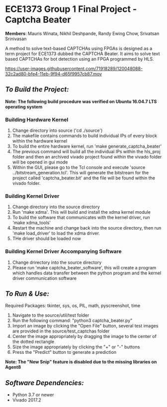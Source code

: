 # ECE1373 Group 1 Final Project - Captcha Beater
**Members**: 
  Mauris Winata,
  Nikhil Deshpande,
  Randy Ewing Chow,
  Srivatsan Srinivasan
  
A method to solve text-based CAPTCHAs using FPGAs is designed as a term project for ECE1373 dubbed the CAPTCHA Beater. It aims to solve text based CAPTCHAs for bot detection using an FPGA programmed by HLS. 


https://user-images.githubusercontent.com/71918289/120048088-32c2ad80-bfe4-11eb-9f94-d65f9957cb87.mov

*To Build the Project:*
-
**Note: The following build procedure was verified on Ubuntu 16.04.7 LTS operating system**

### Building Hardware Kernel ###
1. Change directory into source ('cd ./source')
2. The makefile contains commands to build individual IPs of every block within the hardware kernel
3. To build the entire hardware kernel, run 'make generate_captcha_beater'
4. The previous command will build all the individual IPs within the hls_proj folder and 
   then an archived vivado project found within the vivado folder will be opened in gui mode
5. Within the GUI, please go to the Tcl console and execute 'source ../bitstream_generation.tcl'. This will
   generate the bitstream for the project called 'captcha_beater.bit' and the file will be found within
   the vivado folder.

### Building Kernel Driver ###
1. Change directory into the source directory
2. Run 'make xdma'. This will build and install the xdma kernel module
3. To build the software that communicates with the kernel driver, run 'make xdma_tools'
4. Restart the machine and change back into the source directory, then run 'make load_driver' to load the xdma driver.
5. THe driver should be loaded now

### Building Kernel Driver Accompanying Software ###
1. Change drirectory into the source directory
2. Please run 'make captcha_beater_software', this will create a program which handles data transfer between the python program
   and the kernel driver communication software

*To Run & Use:*
-
Required Packages:  tkinter, sys, os, PIL, math, pyscreenshot, time
1. Navigate to the source/util/test folder
2. Run the following command: "python3 captcha_beater.py"
3. Import an image by clicking the "Open File" button, several test images are provided in the source/test_captchas folder
4. Center the image appropriately by dragging the image to the center of the dotted rectangle 
5. Size the image appropriately by clicking the "+" or "-" buttons
6. Press the "Predict" button to generate a prediction

**Note: The "New Snip" feature is disabled due to the missing libraries on Agent8**


*Software Dependencies:*
-
- Python 3.7 or newer
- Vivado 2017.2
